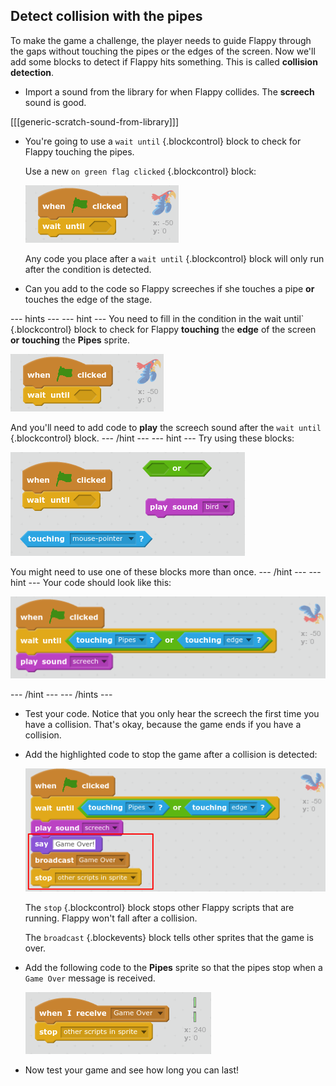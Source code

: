 

## Detect collision with the pipes

To make the game a challenge, the player needs to guide Flappy through the gaps without touching the pipes or the edges of the screen. Now we'll add some blocks to detect if Flappy hits something. This is called __collision detection__.

+ Import a sound from the library for when Flappy collides. The **screech** sound is good.

[[[generic-scratch-sound-from-library]]]

+ You're going to use a `wait until` {.blockcontrol} block to check for Flappy touching the pipes.

    Use a new `on green flag clicked` {.blockcontrol} block:

    ![screenshot](images/flappy-wait-until.png)

    Any code you place after a `wait until` {.blockcontrol} block will only run after the condition is detected.

+ Can you add to the code so Flappy screeches if she touches a pipe **or** touches the edge of the stage.  

--- hints ---
--- hint ---
You need to fill in the condition in the wait until` {.blockcontrol} block to check for Flappy __touching__ the __edge__ of the screen __or__ __touching__ the __Pipes__ sprite.  

![screenshot](images/flappy-wait-until.png)

And you'll need to add code to __play__ the screech sound after the `wait until` {.blockcontrol} block.
--- /hint ---
--- hint ---
Try using these blocks:

![screenshot](images/flappy-collision-blocks.png)

You might need to use one of these blocks more than once.
--- /hint ---
--- hint ---
Your code should look like this:

![screenshot](images/flappy-collision-code.png)

--- /hint ---
--- /hints ---

+ Test your code. Notice that you only hear the screech the first time you have a collision. That's okay, because the game ends if you have a collision.

+ Add the highlighted code to stop the game after a collision is detected:

    ![screenshot](images/flappy-game-over.png)

    The `stop` {.blockcontrol} block stops other Flappy scripts that are running. Flappy won't fall after a collision.

    The `broadcast` {.blockevents} block tells other sprites that the game is over.

+ Add the following code to the **Pipes** sprite so that the pipes stop when a `Game Over` message is received.

    ![screenshot](images/flappy-stop-code.png)

+ Now test your game and see how long you can last!
